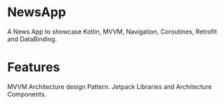 # NewsApp
A News App to showcase Kotlin, MVVM, Navigation, Coroutines, Retrofit and DataBinding.

# Features
MVVM Architecture design Pattern.
Jetpack Libraries and Architecture Components.
